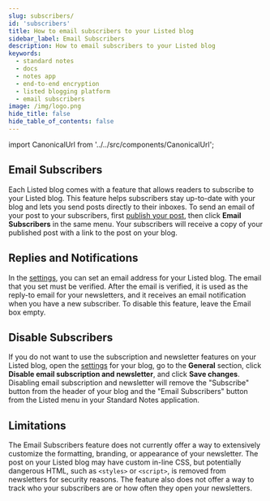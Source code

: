 ```yaml
---
slug: subscribers/
id: 'subscribers'
title: How to email subscribers to your Listed blog
sidebar_label: Email Subscribers
description: How to email subscribers to your Listed blog
keywords:
  - standard notes
  - docs
  - notes app
  - end-to-end encryption
  - listed blogging platform
  - email subscribers
image: /img/logo.png
hide_title: false
hide_table_of_contents: false
---
```


<!-- Copied from https://standardnotes.com/help/64/how-do-i-email-my-subscribers-about-new-articles-and-updates -->

import CanonicalUrl from '../../src/components/CanonicalUrl';

<CanonicalUrl
 canonicalUrl="https://standardnotes.com/help/64/how-do-i-email-my-subscribers-about-new-articles-and-updates"
/>

## Email Subscribers

Each Listed blog comes with a feature that allows readers to subscribe to your Listed blog. This feature helps subscribers stay up-to-date with your blog and lets you send posts directly to their inboxes. To send an email of your post to your subscribers, first [publish your post](publish.md), then click **Email Subscribers** in the same menu. Your subscribers will receive a copy of your published post with a link to the post on your blog.

## Replies and Notifications

In the [settings](./settings.md), you can set an email address for your Listed blog. The email that you set must be verified. After the email is verified, it is used as the reply-to email for your newsletters, and it receives an email notification when you have a new subscriber. To disable this feature, leave the Email box empty.

## Disable Subscribers

If you do not want to use the subscription and newsletter features on your Listed blog, open the [settings](./settings.md) for your blog, go to the **General** section, click **Disable email subscription and newsletter**, and click **Save changes**. Disabling email subscription and newsletter will remove the "Subscribe" button from the header of your blog and the "Email Subscribers" button from the Listed menu in your Standard Notes application.

## Limitations

The Email Subscribers feature does not currently offer a way to extensively customize the formatting, branding, or appearance of your newsletter. The post on your Listed blog may have custom in-line CSS, but potentially dangerous HTML, such as `<styles>` or `<script>`, is removed from newsletters for security reasons. The feature also does not offer a way to track who your subscribers are or how often they open your newsletters.

